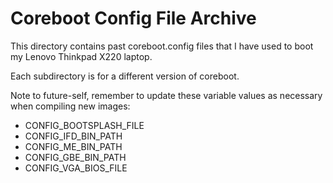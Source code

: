# Coreboot Config File Archive

This directory contains past coreboot.config files that I have used to boot my Lenovo Thinkpad X220 laptop.

Each subdirectory is for a different version of coreboot.

Note to future-self, remember to update these variable values as necessary when compiling new images:
- CONFIG_BOOTSPLASH_FILE
- CONFIG_IFD_BIN_PATH
- CONFIG_ME_BIN_PATH
- CONFIG_GBE_BIN_PATH
- CONFIG_VGA_BIOS_FILE
